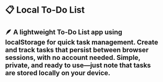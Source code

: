 # 📋 Local To-Do List

## 🪶 A lightweight To-Do List app using localStorage for quick task management. Create and track tasks that persist between browser sessions, with no account needed. Simple, private, and ready to use—just note that tasks are stored locally on your device. 

